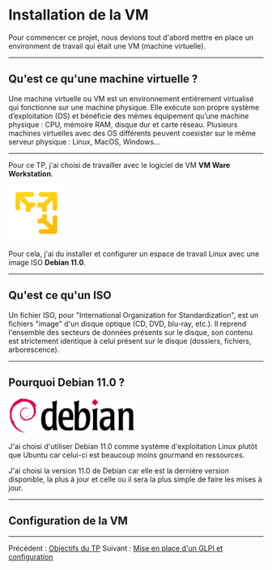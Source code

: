 # Installation de la VM 

Pour commencer ce projet, nous devions tout d'abord mettre en place un environment de travail qui était une VM (machine virtuelle). 
***
## Qu'est ce qu'une machine virtuelle ? 

Une machine virtuelle ou VM est un environnement entièrement virtualisé qui fonctionne sur une machine physique. Elle exécute son propre système d’exploitation (OS) et bénéficie des mêmes équipement qu’une machine physique : CPU, mémoire RAM, disque dur et carte réseau. Plusieurs machines virtuelles avec des OS différents peuvent coexister sur le même serveur physique : Linux, MacOS, Windows…

***

Pour ce TP, j'ai choisi de travailler avec le logiciel de VM **VM Ware Workstation**.


<img src="../images/vmware.png" width=110> 




Pour cela, j'ai du installer et configurer un espace de travail Linux avec une image ISO **Debian 11.0**. 
***
## Qu'est ce qu'un ISO 

Un fichier ISO, pour "International Organization for Standardization", est un fichiers "image" d'un disque optique (CD, DVD, blu-ray, etc.).
Il reprend l'ensemble des secteurs de données présents sur le disque, son contenu est strictement identique à celui présent sur le disque (dossiers, fichiers, arborescence).

***

## Pourquoi Debian 11.0 ? 

<img src="../images/debian.png" width=250> 

J'ai choisi d'utiliser Debian 11.0 comme système d'exploitation Linux plutôt que Ubuntu car celui-ci est beaucoup moins gourmand en ressources. 

J'ai choisi la version 11.0 de Debian car elle est la dernière version disponible, la plus à jour et celle ou il sera la plus simple de faire les mises à jour.  
***

## Configuration de la VM 


***

Précédent : [Objectifs du TP](TP1/objectifs.md) Suivant : [Mise en place d'un GLPI et configuration](TP1/glpi.md)

